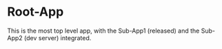 # Root-App
This is the most top level app, with the Sub-App1 (released) and the Sub-App2 (dev server) integrated.
